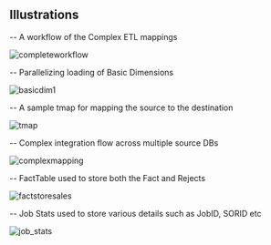 <h2> Illustrations </h2> 

-- A workflow of the Complex ETL mappings <br>

![completeworkflow](https://user-images.githubusercontent.com/12914944/46902246-a0e7ef80-ce8f-11e8-9c1d-68bc5b0c44c8.JPG)

-- Parallelizing loading of Basic Dimensions <br>

![basicdim1](https://user-images.githubusercontent.com/12914944/46902238-89a90200-ce8f-11e8-86de-d59f999feb66.JPG)

-- A sample tmap for mapping the source to the destination <br>

![tmap](https://user-images.githubusercontent.com/12914944/46902251-a5aca380-ce8f-11e8-95d1-1806a006a846.JPG)

-- Complex integration flow across multiple source DBs <br>

![complexmapping](https://user-images.githubusercontent.com/12914944/46902248-a2191c80-ce8f-11e8-8dd0-6c77dfc49f8d.JPG)

-- FactTable used to store both the Fact and Rejects <br>

![factstoresales](https://user-images.githubusercontent.com/12914944/46902249-a34a4980-ce8f-11e8-8474-cedfa6d8cd87.JPG)

-- Job Stats used to store various details such as JobID, SORID etc

![job_stats](https://user-images.githubusercontent.com/12914944/46902250-a47b7680-ce8f-11e8-871e-4e311d499328.JPG)







